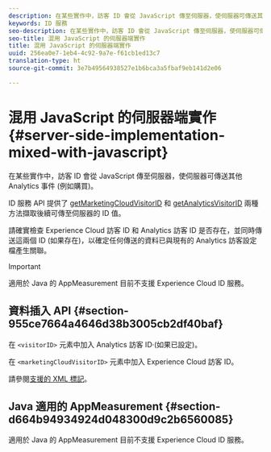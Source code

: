 ```yaml
---
description: 在某些實作中，訪客 ID 會從 JavaScript 傳至伺服器，使伺服器可傳送其他 Analytics 事件 (例如購買)。
keywords: ID 服務
seo-description: 在某些實作中，訪客 ID 會從 JavaScript 傳至伺服器，使伺服器可傳送其他 Analytics 事件 (例如購買)。
seo-title: 混用 JavaScript 的伺服器端實作
title: 混用 JavaScript 的伺服器端實作
uuid: 256ea0e7-1eb4-4c92-9a7e-f61cb1ed13c7
translation-type: ht
source-git-commit: 3e7b49564938527e1b6bca3a5fbaf9eb141d2e06

---
```



# 混用 JavaScript 的伺服器端實作 {#server-side-implementation-mixed-with-javascript}

在某些實作中，訪客 ID 會從 JavaScript 傳至伺服器，使伺服器可傳送其他 Analytics 事件 (例如購買)。

ID 服務 API 提供了 [getMarketingCloudVisitorID](../../library/get-set/getmcvid.md) 和 [getAnalyticsVisitorID](../../library/get-set/getanalyticsvisitorid.md) 兩種方法擷取後續可傳至伺服器的 ID 值。

請確實檢查 Experience Cloud 訪客 ID 和 Analytics 訪客 ID 是否存在，並同時傳送這兩個 ID (如果存在)，以確定任何傳送的資料已與現有的 Analytics 訪客設定檔產生關聯。

>[!IMPORTANT]
>
>適用於 Java 的 AppMeasurement 目前不支援 Experience Cloud ID 服務。

## 資料插入 API {#section-955ce7664a4646d38b3005cb2df40baf}

在 `<visitorID>` 元素中加入 Analytics 訪客 ID·(如果已設定)。

在 `<marketingCloudVisitorID>` 元素中加入 Experience Cloud 訪客 ID。

請參閱[支援的 XML 標記](https://marketing.adobe.com/developer/en_US/documentation/data-insertion/r-supported-tags)。

## Java 適用的 AppMeasurement {#section-d664b94934924d048300d9c2b6560085}

適用於 Java 的 AppMeasurement 目前不支援 Experience Cloud ID 服務。
